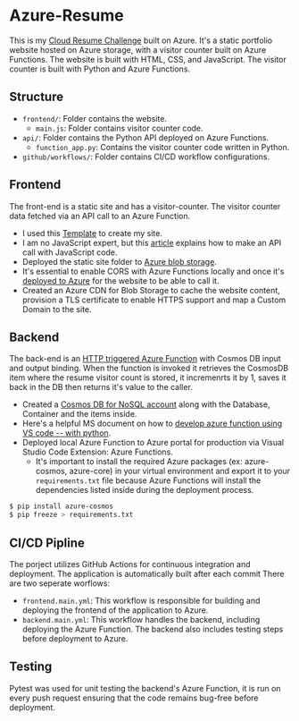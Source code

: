 # Azure-Resume
This is my [Cloud Resume Challenge](https://cloudresumechallenge.dev/docs/the-challenge/azure/) built on Azure. It's a static portfolio website hosted on Azure storage, with a visitor counter built on Azure Functions. The website is built with HTML, CSS, and JavaScript. The visitor counter is built with Python and Azure Functions.

## Structure

- `frontend/`: Folder contains the website.
    - `main.js`: Folder contains visitor counter code.
- `api/`: Folder contains the Python API deployed on Azure Functions.
    - `function_app.py`: Contains the visitor counter code written in Python.
- `github/workflows/`: Folder contains CI/CD workflow configurations.


## Frontend

The front-end is a static site and has a visitor-counter. The visitor counter data fetched via an API call to an Azure Function.

- I used this [Template](https://styleshout.com/free-templates/ceevee/) to create my site.
- I am no JavaScript expert, but this [article](https://www.digitalocean.com/community/tutorials/how-to-use-the-javascript-fetch-api-to-get-data) explains how to make an API call with JavaScript code.
- Deployed the static site folder to [Azure blob storage](https://learn.microsoft.com/en-us/azure/storage/blobs/storage-blob-static-website-host).
- It's essential to enable CORS with Azure Functions locally and once it's [deployed to Azure](https://docs.microsoft.com/azure/azure-functions/functions-how-to-use-azure-function-app-settings?tabs=portal#cors) for the website to be able to call it.
- Created an Azure CDN for Blob Storage to cache the website content, provision a TLS certificate to enable HTTPS support and map a Custom Domain to the site. 


## Backend 

The back-end is an [HTTP triggered Azure Function](https://learn.microsoft.com/en-us/azure/azure-functions/functions-bindings-http-webhook-trigger?tabs=python-v2%2Cisolated-process%2Cnodejs-v4%2Cfunctionsv2&pivots=programming-language-python) with Cosmos DB input and output binding. When the function is invoked it retrieves the CosmosDB item where the resume visitor count is stored, it incremenrts it by 1, saves it back in the DB then returns it's value to the caller. 

- Created a [Cosmos DB for NoSQL account](https://learn.microsoft.com/en-us/azure/cosmos-db/nosql/quickstart-portal) along with the Database, Container and the items inside.
- Here's a helpful MS document on how to [develop azure function using VS code --
    with python](https://learn.microsoft.com/en-us/azure/azure-functions/functions-develop-vs-code?tabs=node-v4%2Cpython-v2%2Cisolated-process%2Cquick-create&pivots=programming-language-python#run-functions-locally).
- Deployed local Azure Function to Azure portal for production via Visual Studio Code Extension: Azure Functions.    
    - It's important to install the required Azure packages (ex: azure-cosmos, azure-core) in your virtual environment and export it to your `requirements.txt` file because Azure Functions will install the dependencies listed inside during the deployment process.
``` bash
$ pip install azure-cosmos
$ pip freeze > requirements.txt
```


## CI/CD Pipline

The porject utilizes GitHub Actions for continuous integration and deployment. The application is automatically built after each commit
There are two seperate worflows:
- `frontend.main.yml`: This workflow is responsible for building and deploying the frontend of the application to Azure.
- `backend.main.yml`: This workflow handles the backend, including deploying the Azure Function. The backend also includes testing steps before deployment to Azure.


## Testing

 Pytest was used for unit testing the backend's Azure Function, it is run on every push request ensuring that the code remains bug-free before deployment.
